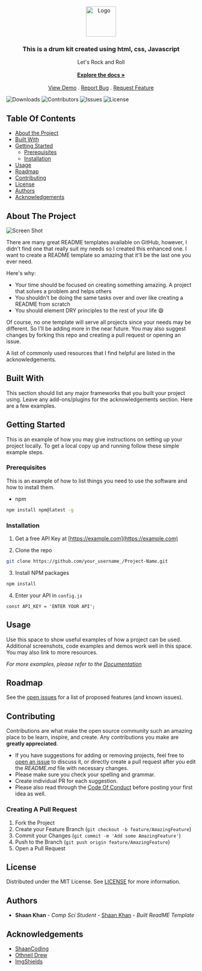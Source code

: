 <br/>
<p align="center">
  <a href="https://github.com/RishabhSharma96/Drum-Kit">
    <img src="https://www.google.com/url?sa=i&url=https%3A%2F%2Fwww.dreamstime.com%2Fphotos-images%2Fdrum-set.html&psig=AOvVaw1V96TfyZf3giNcDbXtYOyV&ust=1673374648685000&source=images&cd=vfe&ved=0CA8QjRxqFwoTCJDTkLiMu_wCFQAAAAAdAAAAABAE" alt="Logo" width="80" height="80">
  </a>

  <h3 align="center">This is a drum kit created using html, css, Javascript</h3>

  <p align="center">
    Let's Rock and Roll
    <br/>
    <br/>
    <a href="https://github.com/RishabhSharma96/Drum-Kit"><strong>Explore the docs »</strong></a>
    <br/>
    <br/>
    <a href="https://github.com/RishabhSharma96/Drum-Kit">View Demo</a>
    .
    <a href="https://github.com/RishabhSharma96/Drum-Kit/issues">Report Bug</a>
    .
    <a href="https://github.com/RishabhSharma96/Drum-Kit/issues">Request Feature</a>
  </p>
</p>

![Downloads](https://img.shields.io/github/downloads/RishabhSharma96/Drum-Kit/total) ![Contributors](https://img.shields.io/github/contributors/RishabhSharma96/Drum-Kit?color=dark-green) ![Issues](https://img.shields.io/github/issues/RishabhSharma96/Drum-Kit) ![License](https://img.shields.io/github/license/RishabhSharma96/Drum-Kit) 

## Table Of Contents

* [About the Project](#about-the-project)
* [Built With](#built-with)
* [Getting Started](#getting-started)
  * [Prerequisites](#prerequisites)
  * [Installation](#installation)
* [Usage](#usage)
* [Roadmap](#roadmap)
* [Contributing](#contributing)
* [License](#license)
* [Authors](#authors)
* [Acknowledgements](#acknowledgements)

## About The Project

![Screen Shot](images/screenshot.png)

There are many great README templates available on GitHub, however, I didn't find one that really suit my needs so I created this enhanced one. I want to create a README template so amazing that it'll be the last one you ever need.

Here's why:

* Your time should be focused on creating something amazing. A project that solves a problem and helps others
* You shouldn't be doing the same tasks over and over like creating a README from scratch
* You should element DRY principles to the rest of your life :smile:

Of course, no one template will serve all projects since your needs may be different. So I'll be adding more in the near future. You may also suggest changes by forking this repo and creating a pull request or opening an issue.

A list of commonly used resources that I find helpful are listed in the acknowledgements.

## Built With

This section should list any major frameworks that you built your project using. Leave any add-ons/plugins for the acknowledgements section. Here are a few examples.

## Getting Started

This is an example of how you may give instructions on setting up your project locally.
To get a local copy up and running follow these simple example steps.

### Prerequisites

This is an example of how to list things you need to use the software and how to install them.

* npm

```sh
npm install npm@latest -g
```

### Installation

1. Get a free API Key at [https://example.com](https://example.com)

2. Clone the repo

```sh
git clone https://github.com/your_username_/Project-Name.git
```

3. Install NPM packages

```sh
npm install
```

4. Enter your API in `config.js`

```JS
const API_KEY = 'ENTER YOUR API';
```

## Usage

Use this space to show useful examples of how a project can be used. Additional screenshots, code examples and demos work well in this space. You may also link to more resources.

_For more examples, please refer to the [Documentation](https://example.com)_

## Roadmap

See the [open issues](https://github.com/RishabhSharma96/Drum-Kit/issues) for a list of proposed features (and known issues).

## Contributing

Contributions are what make the open source community such an amazing place to be learn, inspire, and create. Any contributions you make are **greatly appreciated**.
* If you have suggestions for adding or removing projects, feel free to [open an issue](https://github.com/RishabhSharma96/Drum-Kit/issues/new) to discuss it, or directly create a pull request after you edit the *README.md* file with necessary changes.
* Please make sure you check your spelling and grammar.
* Create individual PR for each suggestion.
* Please also read through the [Code Of Conduct](https://github.com/RishabhSharma96/Drum-Kit/blob/main/CODE_OF_CONDUCT.md) before posting your first idea as well.

### Creating A Pull Request

1. Fork the Project
2. Create your Feature Branch (`git checkout -b feature/AmazingFeature`)
3. Commit your Changes (`git commit -m 'Add some AmazingFeature'`)
4. Push to the Branch (`git push origin feature/AmazingFeature`)
5. Open a Pull Request

## License

Distributed under the MIT License. See [LICENSE](https://github.com/RishabhSharma96/Drum-Kit/blob/main/LICENSE.md) for more information.

## Authors

* **Shaan Khan** - *Comp Sci Student* - [Shaan Khan](https://github.com/ShaanCoding/) - *Built ReadME Template*

## Acknowledgements

* [ShaanCoding](https://github.com/ShaanCoding/)
* [Othneil Drew](https://github.com/othneildrew/Best-README-Template)
* [ImgShields](https://shields.io/)
